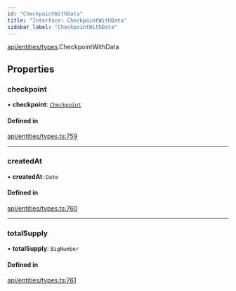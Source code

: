 ```yaml
---
id: "CheckpointWithData"
title: "Interface: CheckpointWithData"
sidebar_label: "CheckpointWithData"
---
```


[api/entities/types](../../../../../modules/API/Entities/Types/Types.md).CheckpointWithData

## Properties

### checkpoint

• **checkpoint**: [`Checkpoint`](../../../../../classes/API/Entities/Checkpoint/Checkpoint.md)

#### Defined in

[api/entities/types.ts:759](https://github.com/PolymeshAssociation/polymesh-sdk/blob/fedc4714f/src/api/entities/types.ts#L759)

___

### createdAt

• **createdAt**: `Date`

#### Defined in

[api/entities/types.ts:760](https://github.com/PolymeshAssociation/polymesh-sdk/blob/fedc4714f/src/api/entities/types.ts#L760)

___

### totalSupply

• **totalSupply**: `BigNumber`

#### Defined in

[api/entities/types.ts:761](https://github.com/PolymeshAssociation/polymesh-sdk/blob/fedc4714f/src/api/entities/types.ts#L761)
